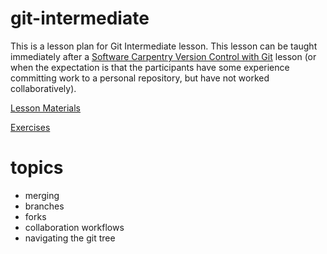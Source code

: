 # git-intermediate
This is a lesson plan for Git Intermediate lesson. This lesson can be taught immediately after a [Software Carpentry Version Control with Git](https://swcarpentry.github.io/git-novice/) lesson (or when the expectation is that the participants have some experience committing work to a personal repository, but have not worked collaboratively).

[Lesson Materials](https://github.com/uwescience/git-intermediate/edit/master/instructor_notes.md)

[Exercises](https://github.com/uwescience/git-intermediate/edit/master/instructor_notes.md)



# topics
* merging
* branches
* forks
* collaboration workflows
* navigating the git tree

